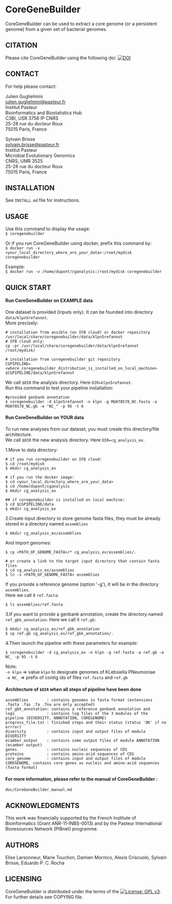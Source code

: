 CoreGeneBuilder
================

CoreGeneBuilder can be used to extract a core genome (or a persistent genome) from a given set of bacterial genomes.


CITATION
--------
Please cite CoreGeneBuilder using the following doi:
[![DOI](https://zenodo.org/badge/62309201.svg)](https://zenodo.org/badge/latestdoi/62309201)

CONTACT
-------
For help please contact:

Julien Guglielmini <br>
julien.guglielmini@pasteur.fr <br>
Institut Pasteur <br>
Bioinformatics and Biostatistics Hub <br>
C3BI, USR 3756 IP CNRS <br>
25-28 rue du docteur Roux <br>
75015 Paris, France

Sylvain Brisse <br>
sylvain.brisse@pasteur.fr <br>
Institut Pasteur <br>
Microbial Evolutionary Genomics <br>
CNRS, UMR 3525 <br>
25-28 rue du docteur Roux <br>
75015 Paris, France <br>


INSTALLATION
------------
See `INSTALL.md` file for instructions.


USAGE
-----
Use this command to display the usage: <br>
`$ coregenebuilder`

Or if you run CoreGeneBuilder using docker, prefix this command by: <br>
`$ docker run -v <your_local_directory_where_are_your_data>:/root/mydisk coregenebuilder`

Example: <br>
`$ docker run -v /home/dupont/cganalysis:/root/mydisk coregenebuilder`


QUICK START
-----------
#### Run CoreGeneBuilder on EXAMPLE data
One dataset is provided (inputs only).
It can be founded into directory `data/klpn5refannot`. <br>
More precisely:
~~~~
# installation from ansible (on IFB cloud) or docker repository
/usr/local/share/coregenebuilder/data/klpn5refannot
# IFB cloud only:
cp -pr /usr/local/share/coregenebuilder/data/klpn5refannot /root/mydisk/

# installation from coregenebuilder git repository
CGPIPELINE=<where_coregenebuilder_distribution_is_installed_on_local_machine>
$CGPIPELINE/data/klpn5refannot
~~~~

We call `$DIR` the analysis directory. Here `DIR=klpn5refannot`. <br>
Run this command to test your pipeline installation: <br>
~~~~
#provided genbank annotation
$ coregenebuilder -d klpn5refannot -n klpn -g MGH78578_NC.fasta -a MGH78578_NC.gb -e "NC_" -p 95 -t 6  
~~~~



#### Run CoreGeneBuilder on YOUR data
To run new analyses from our dataset, you must create this directory/file architecture. <br>
We call `$DIR` the new analysis directory. Here `DIR=cg_analysis_ex`.

1.Move to data directory:
~~~~
# if you run coregenebuilder on IFB cloud:
$ cd /root/mydisk
$ mkdir cg_analysis_ex
~~~~
~~~~
# if you run the docker image:
$ cd <your_local_directory_where_are_your_data>
$ cd /home/dupont/cganalysis
$ mkdir cg_analysis_ex
~~~~
~~~~
## if coregenebuilder is installed on local machine:
$ cd $CGPIPELINE/data
$ mkdir cg_analysis_ex
~~~~

2.Create input directory to store genome fasta files, they must be already stored in a directory named `assemblies` <br>
~~~~
$ mkdir cg_analysis_ex/assemblies
~~~~
And import genomes:
~~~~
$ cp <PATH_OF_GENOME_FASTA>/* cg_analysis_ex/assemblies/.

# or create a link to the target input directory that contain fasta files
$ cd cg_analysis_ex/assemblies
$ ln -s <PATH_OF_GENOME_FASTA> assemblies
~~~~
If you provide a reference genome (option '-g'), it will be in the directory `assemblies`. <br>
Here we call it `ref.fasta`:
~~~~
$ ls assemblies/ref.fasta
~~~~

3.If you want to provide a genbank annotation, create the directory named `ref_gbk_annotation`.
Here we call it `ref.gb`:
~~~~
$ mkdir cg_analysis_ex/ref_gbk_annotation
$ cp ref.gb cg_analysis_ex/ref_gbk_annotation/.
~~~~

4.Then launch the pipeline with these parameters for example:
~~~~
$ coregenebuilder -d cg_analysis_ex -n klpn -g ref.fasta -a ref.gb -e NC_ -p 95 -t 6
~~~~
 Note:<br>
 `-n klpn` => value `klpn` to designate genomes of KLebsiella PNeumoniae <br>
 `-e NC_` => prefix of contig ids of files `ref.fasta` and `ref.gb` <br>




#### Architecture of `$DIR` when all steps of pipeline have been done
~~~~
assemblies        : contains genomes in fasta format (extensions .fasta .fas .fa .fna are only accepted)
ref_gbk_annotation: contains a reference genbank annotation and
logs              : contains log files of the 3 modules of the pipeline (DIVERSITY, ANNOTATION, COREGENOME)
progress_file.txt : finished steps and their status (status 'OK' if no errror)
diversity         : contains input and output files of module DIVERSITY
ecamber_output    : contains some output files of module ANNOTATION (ecamber output)
genes             : contains nucleic sequences of CDS
proteins          : contains amino-acid sequences of CDS
core_genome       : contains input and output files of module COREGENOME, contains core genes as nucleic and amino-acid sequences (fasta format)
~~~~

#### For more information, please refer to the manual of CoreGeneBuilder :
 `doc/CoreGeneBuilder_manual.md`


ACKNOWLEDGMENTS
---------------
This work was financially supported
by the French Institute of Bioinformatics (Grant ANR-11-INBS-0013)
and by the Pasteur International Bioresources Network (PIBnet) programme.


AUTHORS
-------
 Elise Larsonneur, Marie Touchon, Damien Mornico, Alexis Criscuolo, Sylvain Brisse, Eduardo P. C. Rocha

LICENSING
---------
CoreGeneBuilder is distributed under the terms of the 
[![License: GPL v3](https://img.shields.io/badge/License-GPL%20v3-blue.svg)](http://www.gnu.org/licenses/gpl-3.0).
For further details see COPYING file.
